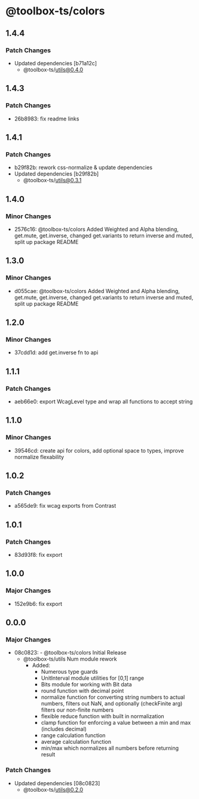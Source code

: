 # @toolbox-ts/colors

## 1.4.4

### Patch Changes

- Updated dependencies [b71a12c]
  - @toolbox-ts/utils@0.4.0

## 1.4.3

### Patch Changes

- 26b8983: fix readme links

## 1.4.1

### Patch Changes

- b29f82b: rework css-normalize & update dependencies
- Updated dependencies [b29f82b]
  - @toolbox-ts/utils@0.3.1

## 1.4.0

### Minor Changes

- 2576c16: @toolbox-ts/colors Added Weighted and Alpha blending, get.mute, get.inverse, changed get.variants to return inverse and muted, split up package README

## 1.3.0

### Minor Changes

- d055cae: @toolbox-ts/colors Added Weighted and Alpha blending, get.mute, get.inverse, changed get.variants to return inverse and muted, split up package README

## 1.2.0

### Minor Changes

- 37cdd1d: add get.inverse fn to api

## 1.1.1

### Patch Changes

- aeb66e0: export WcagLevel type and wrap all functions to accept string

## 1.1.0

### Minor Changes

- 39546cd: create api for colors, add optional space to types, improve normalize flexability

## 1.0.2

### Patch Changes

- a565de9: fix wcag exports from Contrast

## 1.0.1

### Patch Changes

- 83d93f8: fix export

## 1.0.0

### Major Changes

- 152e9b6: fix export

## 0.0.0

### Major Changes

- 08c0823: - @toolbox-ts/colors Initial Release
  - @toolbox-ts/utils Num module rework
    - Added:
      - Numerous type guards
      - UnitInterval module utilities for [0,1] range
      - Bits module for working with Bit data
      - round function with decimal point
      - normalize function for converting string numbers to actual numbers,
        filters out NaN, and optionally (checkFinite arg) filters our non-finite
        numbers
      - flexible reduce function with built in normalization
      - clamp function for enforcing a value between a min and max (includes
        decimal)
      - range calculation function
      - average calculation function
      - min/max which normalizes all numbers before returning result

### Patch Changes

- Updated dependencies [08c0823]
  - @toolbox-ts/utils@0.2.0
